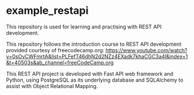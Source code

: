 # example_restapi
This repository is used for learning and practising with REST API development.

This repository follows the introduction course to REST API development provided courtesy of freecodecamp.org: 
https://www.youtube.com/watch?v=0sOvCWFmrtA&list=PLFefT46dhN2d2NZz4EXadk7khaCGC3a4l&index=1&t=40503s&ab_channel=freeCodeCamp.org

This REST API project is developed with Fast API web framework and Python, using PostgreSQL as its underlying database and SQLAlchemy to assist with Object Relational Mapping.
